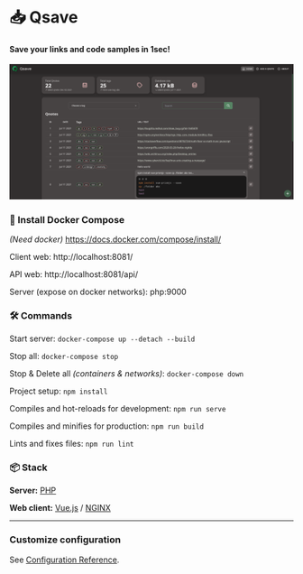# 📥 Qsave

#### Save your links and code samples in 1sec!

![Screenshot of the Qsave home page](screenshots/Screenshot_Home_Qsave.png)

### 💾 Install Docker Compose

*(Need docker)*
https://docs.docker.com/compose/install/

Client web: http://localhost:8081/

API web: http://localhost:8081/api/

Server (expose on docker networks): php:9000

### 🛠 Commands

Start server: `docker-compose up --detach --build`

Stop all: `docker-compose stop`

Stop & Delete all *(containers & networks)*: `docker-compose down`

Project setup: `npm install`

Compiles and hot-reloads for development: `npm run serve`

Compiles and minifies for production: `npm run build`

Lints and fixes files: `npm run lint`

### 📦 Stack

**Server:** [PHP](https://www.php.net)

**Web client:** [Vue.js](https://vuejs.org/) / [NGINX](https://www.nginx.com)

---

### Customize configuration
See [Configuration Reference](https://cli.vuejs.org/config/).
